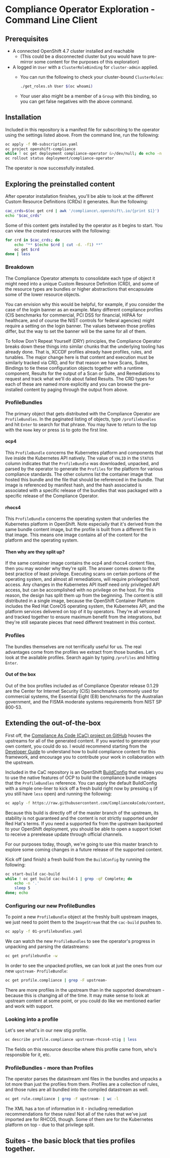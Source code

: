 # Compliance Operator Exploration - Command Line Client

## Prerequisites

- A connected OpenShift 4.7 cluster installed and reachable
  - (This could be a disconnected cluster but you would have to pre-mirror some content for the purposes of this exploration)
- A logged in `User` with a `ClusterRoleBinding` for `cluster-admin` applied.
  - You can run the following to check your cluster-bound `ClusterRoles`:

    ```sh
    ./get_roles.sh User $(oc whoami)
    ```

  - Your user also might be a member of a `Group` with this binding, so you can get false negatives with the above command.

## Installation

Included in this repository is a manifest file for subscribing to the operator using the settings listed above. From the command line, run the following:

```sh
oc apply -f 00-subscription.yaml
oc project openshift-compliance
while ! oc get deployment compliance-operator &>/dev/null; do echo -n '.'; sleep 1; done; echo
oc rollout status deployment/compliance-operator
```

The operator is now successfully installed.

## Exploring the preinstalled content

After operator installation finishes, you'll be able to look at the different Custom Resource Definitions (CRDs) it generates. Run the following:

```sh
cac_crds=$(oc get crd | awk '/compliance\.openshift\.io/{print $1}')
echo "$cac_crds"
```

Some of this content gets installed by the operator as it begins to start. You can view the created resources with the following:

```sh
for crd in $cac_crds; do
    echo "** $(echo $crd | cut -d. -f1) **"
    oc get $crd
done | less
```

### Breakdown

The Compliance Operator attempts to consolidate each type of object it might need into a unique Custom Resource Definition (CRD), and some of the resource types are bundles or higher abstractions that encapsulate some of the lower resource objects.

You can envision why this would be helpful, for example, if you consider the case of the login banner as an example. Many different compliance profiles (CIS benchmarks for commercial, PCI DSS for financial, HIPAA for healthcare, and of course the NIST controls for federal agencies) might require a setting on the login banner. The values between those profiles differ, but the way to set the banner will be the same for all of them.

To follow Don't Repeat Yourself (DRY) principles, the Compliance Operator breaks down these things into similar chunks that the underlying tooling has already done. That is, XCCDF profiles already have profiles, rules, and tunables. The major change here is that content and execution must be similarly tracked via CRD, and for that reason we have Scans, Suites, Bindings to tie these configuration objects together with a runtime component, Results for the output of a Scan or Suite, and Remediations to request and track what we'll do about failed Results. The CRD types for each of these are named more explicitly and you can browse the pre-installed content by paging through the output from above.

### ProfileBundles

The primary object that gets distributed with the Compliance Operator are `ProfileBundles`. In the paginated listing of objects, type `/profilebundles` and hit `Enter` to search for that phrase. You may have to return to the top with the `Home` key or press `1G` to goto the first line.

#### ocp4

This `ProfileBundle` concerns the Kubernetes platform and components that live inside the Kubernetes API natively. The value of `VALID` in the `STATUS` column indicates that the `ProfileBundle` was downloaded, unpacked, and parsed by the operator to generate the `Profiles` for the platform for various compliance standards. The other columns list the container image that hosted this bundle and the file that should be referenced in the bundle. That image is referenced by manifest hash, and the hash associated is associated with a specific release of the bundles that was packaged with a specific release of the Compliance Operator.

#### rhocs4

This `ProfileBundle` concerns the operating system that underlies the Kubernetes platform in OpenShift. Note especially that it's derived from the same bundle content image, but the profile is built from a different file in that image. This means one image contains all of the content for the platform and the operating system.

#### Then why are they split up?

If the same container image contains the ocp4 and rhocs4 content files, then you may wonder why they're split. The answer comes down to the best practice of least privilege. Executing scans on certain portions of the operating system, and almost all remediations, will require privileged host access. Any changes in the Kubernetes API itself need only privileged API access, but can be accomplished with no privilege on the host. For this reason, the design has split them up from the beginning. The content is still distributed in a single image, because the OpenShift Container Platform includes the Red Hat CoreOS operating system, the Kubernetes API, and the platform services delivered on top of it by operators. They're all versioned and tracked together to ensure maximum benefit from the integrations, but they're still separate pieces that need different treatment in this context.

### Profiles

The bundles themselves are not terrifically useful for us. The real advantages come from the profiles we extract from those bundles. Let's look at the available profiles. Search again by typing `/profiles` and hitting `Enter`.

#### Out of the box

Out of the box profiles included as of Compliance Operator release 0.1.29 are the Center for Internet Security (CIS) benchmarks commonly used for commercial systems, the Essential Eight (E8) benchmarks for the Australian government, and the FISMA moderate systems requirements from NIST SP 800-53.

## Extending the out-of-the-box

First off, the [Compliance As Code (CaC) project on GitHub](https://github.com/ComplianceAsCode/content) houses the upstreams for all of the generated content. If you wanted to generate your own content, you could do so. I would recommend starting from the [Developer Guide](https://github.com/ComplianceAsCode/content/tree/master/docs/manual/developer) to understand how to build compliance content for this framework, and encourage you to contribute your work in collaboration with the upstream.

Included in the CaC repository is an OpenShift [BuildConfig](https://github.com/ComplianceAsCode/content/blob/master/ocp-resources/content-cluster-build.yaml) that enables you to use the native features of OCP to build the compliance bundle images that the `ProfileBundles` reference. You can apply the default BuildConfig with a simple one-liner to kick off a fresh build right now by pressing `q` (if you still have `less` open) and running the following:

```sh
oc apply -f https://raw.githubusercontent.com/ComplianceAsCode/content/master/ocp-resources/content-cluster-build.yaml -n openshift-compliance
```

Because this build is directly off of the master branch of the upstream, its stability is not guaranteed and the content is not strictly supported under Red Hat's terms. If you need a supported fix from the upstream backported to your OpenShift deployment, you should be able to open a support ticket to receive a prerelease update through official channels.

For our purposes today, though, we're going to use this master branch to explore some coming changes in a future release of the supported content.

Kick off (and finish) a fresh build from the `BuildConfig` by running the following:

```sh
oc start-build cac-build
while ! oc get build cac-build-1 | grep -qF Complete; do
    echo -n '.'
    sleep 5
done; echo
```

### Configuring our new ProfileBundles

To point a new `ProfileBundle` object at the freshly built upstream images, we just need to point them to the `ImageStream` that the `cac-build` pushes to.

```sh
oc apply -f 01-profilebundles.yaml
```

We can watch the new `ProfileBundles` to see the operator's progress in unpacking and parsing the datastreams:

```sh
oc get profilebundle -w
```

In order to see the unpacked profiles, we can look at just the ones from our new `upstream-` `ProfileBundle`:

```sh
oc get profile.compliance | grep -F upstream-
```

There are more profiles in the upstream than in the supported downstream - because this is changing all of the time. It may make sense to look at upstream content at some point, or you could do like we mentioned earlier and work with support.

### Looking into a profile

Let's see what's in our new stig profile.

```sh
oc describe profile.compliance upstream-rhcos4-stig | less
```

The fields on this resource describe where this profile came from, who's responsible for it, etc.

### ProfileBundles - more than Profiles

The operator parses the datastream xml files in the bundles and unpacks a lot more than just the profiles from them. Profiles are a collection of rules, and those rules are all bundled into the compiled datastream as well.

```sh
oc get rule.compliance | grep -F upstream- | wc -l
```

The XML has a ton of information in it - including remediation recommendations for these rules! Not all of the rules that we've just imported are for RHCOS, though. Some of them are for the Kubernetes platform on top - due to that privilege split.

## Suites - the basic block that ties profiles together.
